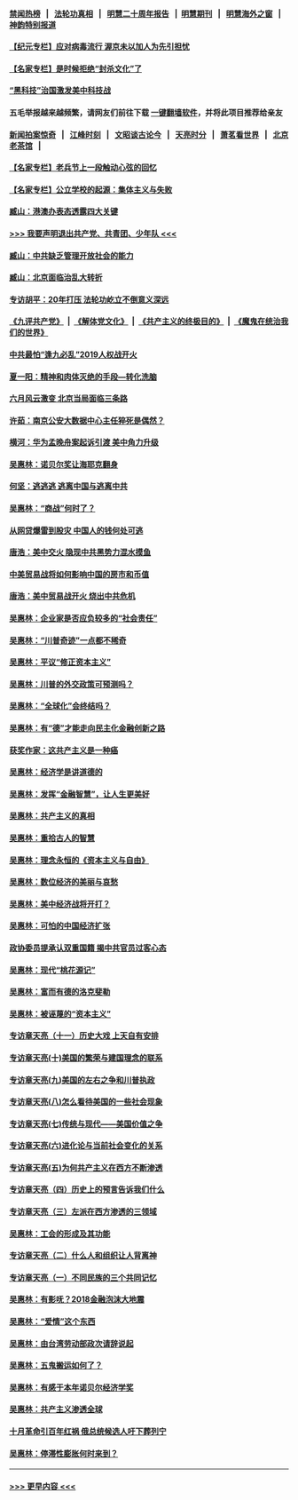 #### [禁闻热榜](热点新闻.md?=0)  &nbsp;&nbsp;|&nbsp;&nbsp; [法轮功真相](https://github.com/gfw-breaker/truth/blob/master/README.md?=0) &nbsp;&nbsp;|&nbsp;&nbsp; [明慧二十周年报告](https://github.com/gfw-breaker/mh-reports/blob/master/README.md?=0) &nbsp;&nbsp;|&nbsp;&nbsp;[明慧期刊](https://github.com/gfw-breaker/mh-qikan) &nbsp;&nbsp;|&nbsp;&nbsp; [明慧海外之窗](https://github.com/gfw-breaker/mh-news/blob/master/README.md?=0) &nbsp;&nbsp;|&nbsp;&nbsp; [神韵特别报道](https://github.com/gfw-breaker/mh-news/blob/master/shenyun.md?=0)
#### [【纪元专栏】应对病毒流行 渥京未以加人为先引担忧](../pages/nsc423/n11875714.md?t=03121431) 
#### [【名家专栏】是时候拒绝“封杀文化”了](../pages/nsc423/n11814093.md?t=03121431) 
#### [“黑科技”治国激发美中科技战](../pages/nsc423/n11638056.md?t=03121431) 
#### 五毛举报越来越频繁，请网友们前往下载 [一键翻墙软件](https://github.com/gfw-breaker/ssr-accounts)，并将此项目推荐给亲友
#### [新闻拍案惊奇](https://github.com/gfw-breaker/banned-news/blob/master/pages/link4.md) &nbsp;&nbsp;|&nbsp;&nbsp; [江峰时刻](https://github.com/gfw-breaker/banned-news/blob/master/pages/link4.md) &nbsp;&nbsp;|&nbsp;&nbsp; [文昭谈古论今](https://github.com/gfw-breaker/banned-news/blob/master/pages/link4.md) &nbsp;&nbsp;|&nbsp;&nbsp; [天亮时分](https://github.com/gfw-breaker/banned-news/blob/master/pages/link4.md) &nbsp;&nbsp;|&nbsp;&nbsp; [萧茗看世界](https://github.com/gfw-breaker/banned-news/blob/master/pages/link4.md) &nbsp;&nbsp;|&nbsp;&nbsp; [北京老茶馆](https://github.com/gfw-breaker/banned-news/blob/master/pages/link4.md) &nbsp;&nbsp;|&nbsp;&nbsp; 
#### [【名家专栏】老兵节上一段触动心弦的回忆](../pages/nsc423/n11646016.md?t=03121431) 
#### [【名家专栏】公立学校的起源：集体主义与失败](../pages/nsc423/n11601833.md?t=03121431) 
#### [臧山：港澳办表态透露四大关键](../pages/nsc423/n11421628.md?t=03121431) 
#### [>>> 我要声明退出共产党、共青团、少年队 <<<](https://github.com/begood0513/goodnews/blob/master/quit/letter.md) 
#### [臧山：中共缺乏管理开放社会的能力](../pages/nsc423/n11407457.md?t=03121431) 
#### [臧山：北京面临治乱大转折](../pages/nsc423/n11406895.md?t=03121431) 
#### [专访胡平：20年打压 法轮功屹立不倒意义深远](../pages/nsc423/n11398800.md?t=03121431) 
#### [《九评共产党》](https://github.com/begood0513/9ping.md/blob/master/README.md) &nbsp;|&nbsp; [《解体党文化》](../../../../jtdwh.md/blob/master/README.md)  &nbsp;|&nbsp; [《共产主义的终极目的》](../../../../gczydzjmd.md/blob/master/README.md) &nbsp;|&nbsp; [《魔鬼在统治我们的世界》](../../../../mgztzwmdsj.md/blob/master/README.md) 
#### [中共最怕“逢九必乱”2019人权战开火](../pages/nsc423/n11385248.md?t=03121431) 
#### [夏一阳：精神和肉体灭绝的手段—转化洗脑](../pages/nsc423/n11368250.md?t=03121431) 
#### [六月风云激变 北京当局面临三条路](../pages/nsc423/n11313668.md?t=03121431) 
#### [许茹：南京公安大数据中心主任猝死是偶然？](../pages/nsc423/n11064744.md?t=03121431) 
#### [横河：华为孟晚舟案起诉引渡 美中角力升级](../pages/nsc423/n11027230.md?t=03121431) 
#### [吴惠林：诺贝尔奖让海耶克翻身](../pages/nsc423/n10890049.md?t=03121431) 
#### [何坚：逃逃逃 逃离中国与逃离中共](../pages/nsc423/n10592891.md?t=03121431) 
#### [吴惠林：“商战”何时了？](../pages/nsc423/n10573558.md?t=03121431) 
#### [从网贷爆雷到股灾 中国人的钱何处可逃](../pages/nsc423/n10572800.md?t=03121431) 
#### [唐浩：美中交火 隐现中共黑势力混水摸鱼](../pages/nsc423/n10544040.md?t=03121431) 
#### [中美贸易战将如何影响中国的房市和币值](../pages/nsc423/n10543697.md?t=03121431) 
#### [唐浩：美中贸易战开火 烧出中共危机](../pages/nsc423/n10540126.md?t=03121431) 
#### [吴惠林：企业家是否应负较多的“社会责任”](../pages/nsc423/n10535022.md?t=03121431) 
#### [吴惠林：“川普奇迹”一点都不稀奇](../pages/nsc423/n10512808.md?t=03121431) 
#### [吴惠林：平议“修正资本主义”](../pages/nsc423/n10495724.md?t=03121431) 
#### [吴惠林：川普的外交政策可预测吗？](../pages/nsc423/n10462387.md?t=03121431) 
#### [吴惠林：“全球化”会终结吗？](../pages/nsc423/n10452838.md?t=03121431) 
#### [吴惠林：有“德”才能走向民主化金融创新之路](../pages/nsc423/n10432292.md?t=03121431) 
#### [获奖作家：这共产主义是一种癌](../pages/nsc423/n10431541.md?t=03121431) 
#### [吴惠林：经济学是讲道德的](../pages/nsc423/n10398014.md?t=03121431) 
#### [吴惠林：发挥“金融智慧”，让人生更美好](../pages/nsc423/n10375019.md?t=03121431) 
#### [吴惠林：共产主义的真相](../pages/nsc423/n10351394.md?t=03121431) 
#### [吴惠林：重拾古人的智慧](../pages/nsc423/n10337691.md?t=03121431) 
#### [吴惠林：理念永恒的《资本主义与自由》](../pages/nsc423/n10316274.md?t=03121431) 
#### [吴惠林：数位经济的美丽与哀愁](../pages/nsc423/n10292946.md?t=03121431) 
#### [吴惠林：美中经济战将开打？](../pages/nsc423/n10258825.md?t=03121431) 
#### [吴惠林：可怕的中国经济扩张](../pages/nsc423/n10219147.md?t=03121431) 
#### [政协委员提承认双重国籍 揭中共官员过客心态](../pages/nsc423/n10208809.md?t=03121431) 
#### [吴惠林：现代“桃花源记”](../pages/nsc423/n10185234.md?t=03121431) 
#### [吴惠林：富而有德的洛克斐勒](../pages/nsc423/n10142264.md?t=03121431) 
#### [吴惠林：被诬蔑的“资本主义”](../pages/nsc423/n10124816.md?t=03121431) 
#### [专访章天亮（十一）历史大戏 上天自有安排](../pages/nsc423/n10094905.md?t=03121431) 
#### [专访章天亮(十)美国的繁荣与建国理念的联系](../pages/nsc423/n10094899.md?t=03121431) 
#### [专访章天亮(九)美国的左右之争和川普执政](../pages/nsc423/n10094889.md?t=03121431) 
#### [专访章天亮(八)怎么看待美国的一些社会现象](../pages/nsc423/n10094857.md?t=03121431) 
#### [专访章天亮(七)传统与现代——美国价值之争](../pages/nsc423/n10093140.md?t=03121431) 
#### [专访章天亮(六)进化论与当前社会变化的关系](../pages/nsc423/n10092036.md?t=03121431) 
#### [专访章天亮(五)为何共产主义在西方不断渗透](../pages/nsc423/n10083620.md?t=03121431) 
#### [专访章天亮（四）历史上的预言告诉我们什么](../pages/nsc423/n10083606.md?t=03121431) 
#### [专访章天亮（三）左派在西方渗透的三领域](../pages/nsc423/n10081115.md?t=03121431) 
#### [吴惠林：工会的形成及其功能](../pages/nsc423/n10080633.md?t=03121431) 
#### [专访章天亮（二）什么人和组织让人背离神](../pages/nsc423/n10076637.md?t=03121431) 
#### [专访章天亮（一）不同民族的三个共同记忆](../pages/nsc423/n10074188.md?t=03121431) 
#### [吴惠林：有影呒？2018金融泡沫大地震](../pages/nsc423/n10040534.md?t=03121431) 
#### [吴惠林：“爱情”这个东西](../pages/nsc423/n10019423.md?t=03121431) 
#### [吴惠林：由台湾劳动部政次请辞说起](../pages/nsc423/n9979679.md?t=03121431) 
#### [吴惠林：五鬼搬运如何了？](../pages/nsc423/n9925338.md?t=03121431) 
#### [吴惠林：有感于本年诺贝尔经济学奖](../pages/nsc423/n9871883.md?t=03121431) 
#### [吴惠林：共产主义渗透全球](../pages/nsc423/n9812748.md?t=03121431) 
#### [十月革命引百年红祸 俄总统候选人吁下葬列宁](../pages/nsc423/n9810182.md?t=03121431) 
#### [吴惠林：停滞性膨胀何时来到？](../pages/nsc423/n9764136.md?t=03121431) 

----
#### [ >>> 更早内容 <<< ](../indexes/nsc423-earlier.md)
